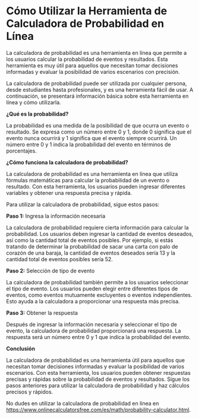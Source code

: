Cómo Utilizar la Herramienta de Calculadora de Probabilidad en Línea
====================================================================

La calculadora de probabilidad es una herramienta en línea que permite a los usuarios calcular la probabilidad de eventos y resultados. Esta herramienta es muy útil para aquellos que necesitan tomar decisiones informadas y evaluar la posibilidad de varios escenarios con precisión.

La calculadora de probabilidad puede ser utilizada por cualquier persona, desde estudiantes hasta profesionales, y es una herramienta fácil de usar. A continuación, se presentará información básica sobre esta herramienta en línea y cómo utilizarla.

**¿Qué es la probabilidad?**

La probabilidad es una medida de la posibilidad de que ocurra un evento o resultado. Se expresa como un número entre 0 y 1, donde 0 significa que el evento nunca ocurrirá y 1 significa que el evento siempre ocurrirá. Un número entre 0 y 1 indica la probabilidad del evento en términos de porcentajes.

**¿Cómo funciona la calculadora de probabilidad?**

La calculadora de probabilidad es una herramienta en línea que utiliza fórmulas matemáticas para calcular la probabilidad de un evento o resultado. Con esta herramienta, los usuarios pueden ingresar diferentes variables y obtener una respuesta precisa y rápida.

Para utilizar la calculadora de probabilidad, sigue estos pasos:

**Paso 1:** Ingresa la información necesaria

La calculadora de probabilidad requiere cierta información para calcular la probabilidad. Los usuarios deben ingresar la cantidad de eventos deseados, así como la cantidad total de eventos posibles. Por ejemplo, si estás tratando de determinar la probabilidad de sacar una carta con palo de corazón de una baraja, la cantidad de eventos deseados sería 13 y la cantidad total de eventos posibles sería 52.

**Paso 2:** Selección de tipo de evento

La calculadora de probabilidad también permite a los usuarios seleccionar el tipo de evento. Los usuarios pueden elegir entre diferentes tipos de eventos, como eventos mutuamente excluyentes o eventos independientes. Esto ayuda a la calculadora a proporcionar una respuesta más precisa.

**Paso 3:** Obtener la respuesta

Después de ingresar la información necesaria y seleccionar el tipo de evento, la calculadora de probabilidad proporcionará una respuesta. La respuesta será un número entre 0 y 1 que indica la probabilidad del evento.

**Conclusión**

La calculadora de probabilidad es una herramienta útil para aquellos que necesitan tomar decisiones informadas y evaluar la posibilidad de varios escenarios. Con esta herramienta, los usuarios pueden obtener respuestas precisas y rápidas sobre la probabilidad de eventos y resultados. Sigue los pasos anteriores para utilizar la calculadora de probabilidad y haz cálculos precisos y rápidos.

No dudes en utilizar la calculadora de probabilidad en línea en <https://www.onlinecalculatorsfree.com/es/math/probability-calculator.html>.